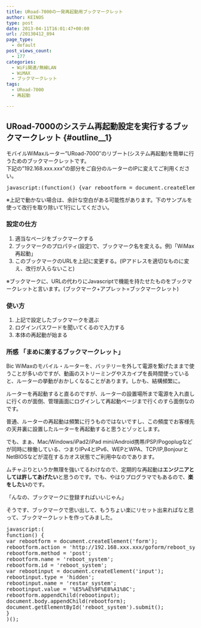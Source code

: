 ```yaml
---
title: URoad-7000の一発再起動用ブックマークレット
author: KEINOS
type: post
date: 2013-04-11T16:01:47+00:00
url: /20130412_894
page_type:
  - default
post_views_count:
  - 177
categories:
  - WiFi関連/無線LAN
  - WiMAX
  - ブックマークレット
tags:
  - URoad-7000
  - 再起動

---
```

## URoad-7000のシステム再起動設定を実行するブックマークレット {#outline__1}

<div class="section">
  <p>
    モバイルWiMaxルーター&#8221;URoad-7000&#8243;のリブート(システム再起動)を簡単に行うためのブックマークレットです。<br />下記の&#8221;192.168.xxx.xxx&#8221;の部分をご自分のルーターのIPに変えてご利用ください。
  </p>
  
  <pre class="syntax-highlight">
javascript:(function() {var rebootform = document.createElement(&#39;form&#39;);rebootform.action = &#39;http://192.168.xxx.xxx/goform/reboot_system&#39;;rebootform.method = &#39;post&#39;;rebootform.name = &#39;reboot_system&#39;;rebootform.id = &#39;reboot_system&#39;;var rebootinput = document.createElement(&#39;input&#39;);rebootinput.type = &#39;hidden&#39;;rebootinput.name = &#39;restar_system&#39;;rebootinput.value = &#39;%E5%AE%9F%E8%A1%8C&#39;;rebootform.appendChild(rebootinput);document.body.appendChild(rebootform);document.getElementById(&#39;reboot_system&#39;).submit();})();
</pre>
  
  <p>
    ※上記で動かない場合は、余計な空白がある可能性があります。下のサンプルを使って改行を取り除いて1行にしてください。
  </p>
  
  <h3 id="outline__1_1">
    設定の仕方
  </h3>
  
  <ol>
    <li>
      適当なページをブックマークする
    </li>
    <li>
      ブックマークのプロパティ(設定)で、ブックマーク名を変える。例)「WiMax再起動」
    </li>
    <li>
      このブックマークのURLを上記に変更する。(IPアドレスを適切なものに変え、改行が入らないこと)
    </li>
  </ol>
  
  <p>
    ※ブックマークに、URLの代わりにJavascriptで機能を持たせたものをブックマークレットと言います。(ブックマーク+アプレット=ブックマークレット)
  </p>
  
  <h3 id="outline__1_2">
    使い方
  </h3>
  
  <ol>
    <li>
      上記で設定したブックマークを選ぶ
    </li>
    <li>
      ログインパスワードを聞いてくるので入力する
    </li>
    <li>
      本体の再起動が始まる
    </li>
  </ol>
  
  <h3 id="outline__1_3">
    所感 「まめに楽するブックマークレット」
  </h3>
  
  <p>
    Bic WiMaxのモバイル・ルーターを、バッテリーを外して電源を繋げたままで使うことが多いのですが、動画のストリーミングやスカイプを長時間使っていると、ルーターの挙動がおかしくなることがあります。しかも、結構頻繁に。
  </p>
  
  <p>
    ルーターを再起動すると直るのですが、ルーターの設置場所まで電源を入れ直しに行くのが面倒、管理画面にログインして再起動ページまで行くのすら面倒なのです。
  </p>
  
  <p>
    普通、ルーターの再起動は頻繁に行うものではないですし、この頻度でお客様先の天井裏に設置したルーターを再起動すると思うとゾッとします。
  </p>
  
  <p>
    でも、まぁ、Mac/Windows/iPad2/iPad mini/Android携帯/PSP/Pogoplugなどが同時に稼働している、つまりIPv4とIPv6、WEPとWPA、TCP/IP,BonjourとNetBIOSなどが混在するカオス状態でご利用中なのであります。
  </p>
  
  <p>
    ムチャぶりというか無理を強いてるわけなので、定期的な再起動は<span style="font-weight:bold;" class="deco">エンジニアとしては許してあげたい</span>と思うのです。でも、やはりプログラマでもあるので、<span style="font-weight:bold;" class="deco">楽をしたい</span>のです。
  </p>
  
  <p>
    「んなの、ブックマークに登録すればいいじゃん」
  </p>
  
  <p>
    そうです、ブックマークで思い出して、もうちょい楽にリセット出来ればなと思って、ブックマークレットを作ってみました。
  </p>
  
  <pre class="syntax-highlight">
javascript:(
<span class="synIdentifier">function</span>() <span class="synIdentifier">{</span>
<span class="synIdentifier">var</span> rebootform = <span class="synStatement">document</span>.createElement(<span class="synConstant">'form'</span>);
rebootform.action = <span class="synConstant">'http://192.168.xxx.xxx/goform/reboot_system'</span>;
rebootform.method = <span class="synConstant">'post'</span>;
rebootform.name = <span class="synConstant">'reboot_system'</span>;
rebootform.id = <span class="synConstant">'reboot_system'</span>;
<span class="synIdentifier">var</span> rebootinput = <span class="synStatement">document</span>.createElement(<span class="synConstant">'input'</span>);
rebootinput.type = <span class="synConstant">'hidden'</span>;
rebootinput.name = <span class="synConstant">'restar_system'</span>;
rebootinput.value = <span class="synConstant">'%E5%AE%9F%E8%A1%8C'</span>;
rebootform.appendChild(rebootinput);
<span class="synStatement">document</span>.body.appendChild(rebootform);
<span class="synStatement">document</span>.getElementById(<span class="synConstant">'reboot_system'</span>).submit();
<span class="synIdentifier">}</span>
)();
</pre>
</div>